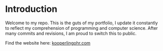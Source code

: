 # Introduction

Welcome to my repo. This is the guts of my portfolio, I update it constantly to reflect my comprehension of programming and computer science. After many commits and revisions, I am proud to switch this to public.

Find the website here: [kooperlingohr.com](https://kooperlingohr.com)
